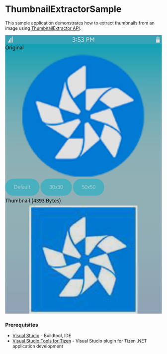 ﻿# ThumbnailExtractorSample
This sample application demonstrates how to extract thumbnails from an image using [ThumbnailExtractor API](https://samsung.github.io/TizenFX/stable/api/Tizen.Multimedia.Util.ThumbnailExtractor.html).

![MainPage](./Screenshots/Screenshot01.png)


### Prerequisites
* [Visual Studio](https://www.visualstudio.com/) - Buildtool, IDE
* [Visual Studio Tools for Tizen](https://docs.tizen.org/application/vstools/install) - Visual Studio plugin for Tizen .NET application development
